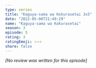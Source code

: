 ```yaml
---
type: series
title: "Kaguya-sama wa Kokurasetai 3x5"
date: "2022-05-08T21:49:29"
name: "Kaguya-sama wa Kokurasetai"
season: 3
episode: 5
rating: 3
ratingEmoji: ⭐️⭐️⭐️
share: false
---
```


*[No review was written for this episode]*
